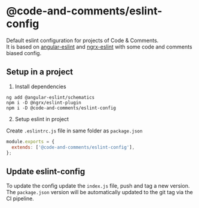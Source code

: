 # @code-and-comments/eslint-config
Default eslint configuration for projects of Code &amp; Comments.  
It is based on [angular-eslint](https://github.com/angular-eslint/angular-eslint) and [ngrx-eslint](https://www.npmjs.com/package/@ngrx/eslint-plugin) with some code and comments biased config.

## Setup in a project
1. Install dependencies
```shell
ng add @angular-eslint/schematics
npm i -D @ngrx/eslint-plugin
npm i -D @code-and-comments/eslint-config
```

2. Setup eslint in project

Create `.eslintrc.js` file in same folder as `package.json`
```js
module.exports = {
  extends: ['@code-and-comments/eslint-config'],
};
```

## Update eslint-config
To update the config update the `index.js` file, push and tag a new version. 
The `package.json` version will be automatically updated to the git tag via the CI pipeline.